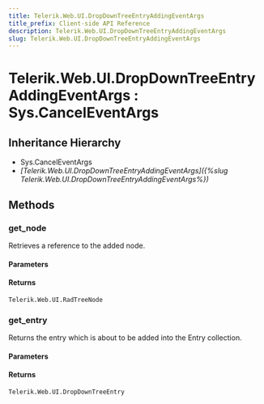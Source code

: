 ```yaml
---
title: Telerik.Web.UI.DropDownTreeEntryAddingEventArgs
title_prefix: Client-side API Reference
description: Telerik.Web.UI.DropDownTreeEntryAddingEventArgs
slug: Telerik.Web.UI.DropDownTreeEntryAddingEventArgs
---
```


# Telerik.Web.UI.DropDownTreeEntryAddingEventArgs : Sys.CancelEventArgs 

## Inheritance Hierarchy

* Sys.CancelEventArgs
* *[Telerik.Web.UI.DropDownTreeEntryAddingEventArgs]({%slug Telerik.Web.UI.DropDownTreeEntryAddingEventArgs%})*


## Methods

### get_node 

Retrieves a reference to the added node.

#### Parameters

#### Returns

`Telerik.Web.UI.RadTreeNode`
###  get_entry

Returns the entry which is about to be added into the Entry collection.

#### Parameters

#### Returns

`Telerik.Web.UI.DropDownTreeEntry` 


